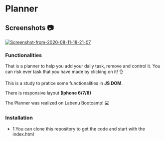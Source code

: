 # Planner

## Screenshots :camera:

<a href="https://imgbb.com/"><img src="https://i.ibb.co/L1F2n6D/Screenshot-from-2020-08-11-18-21-07.png" alt="Screenshot-from-2020-08-11-18-21-07" border="0"></a>

### Functionalities

That is a planner to help you add your daily task, remove and control it. You can risk ever task that you have made by clicking on it! :ok_hand:

This is a study to pratice some functionalities in <strong>JS DOM</strong>. 

There is responsive layout <strong>(Iphone 6/7/8)</strong>

The Planner was realized on Labenu Bootcamp! :computer:

### Installation
* 1.You can clone this repository to get the code and start with the index.html


